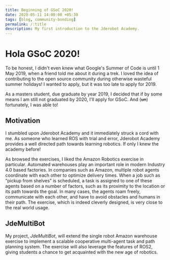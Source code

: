 ```yaml
---
title: Beginning of GSoC 2020!
date: 2020-05-11 14:00:00 +05:30
tags: [blog, community-bonding]
permalink: /:title
description: My first introduction to the Jderobot Academy.
---
```

# Hola GSoC 2020!

To be honest, I didn't even knew what Google's Summer of Code is until 1 May 2019, 
when a friend told me about it during a trek. I loved the idea of contributing to the open source community
during otherwise wasteful summer holidays! I wanted to apply, but it was too late to apply for 2019.

As a masters student, due graduate by year 2019, I decided that if by some means I am still not
graduated by 2020, I'll apply for GSoC. And (~~un~~) fortunately, I was able to! 

## Motivation
I stumbled upon Jderobot Academy and it immediately struck a cord with me. As someone who learned 
ROS with trial and error, Jderobot Academy provides a well directed path towards learning robotics.
If only I knew the academy before! 

As browsed the exercises, I liked the Amazon Robotics exercise in particular.
Automated warehouses play an important role in modern Industry 4.0 based factories.
In companies such as Amazon, multiple robot agents coordinate with each other to optimize delivery times.
When a job such as “pickup from shelves” is scheduled, a task is assigned to one of these agents based on a number of factors, such as its proximity to the location or its path towards the goal. In many cases, the agents roam freely, communicate with each other, and have to avoid obstacles and humans in their path.
The exercise, which is indeed cleverly designed, is very close to the real world usage.
 

## JdeMultiBot
My project, _JdeMultiBot_, will extend the single robot Amazon warehouse exercise to implement a scalable cooperative multi-agent task and path planning system.
The exercise will also leverage the features of ROS2, giving students a chance to get acquainted with the new age of robotics.

